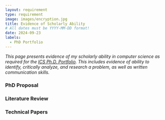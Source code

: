 ```yaml
---
layout: requirement
type: requirement
image: images/encryption.jpg
title: Evidence of Scholarly Ability
# All dates must be YYYY-MM-DD format!
date: 2024-09-23
labels:
  - PhD Portfolio
---
```


*This page presents evidence of my scholarly ability in computer science as required for the [ICS Ph.D. Portfolio](https://philipmjohnson.org/essays/why-and-how-to-write-a-high-quality-phd-portfolio.html). This includes evidence of ability to identify, critically analyze, and research a problem, as well as written communication skills.*

### PhD Proposal

### Literature Review

### Technical Papers
